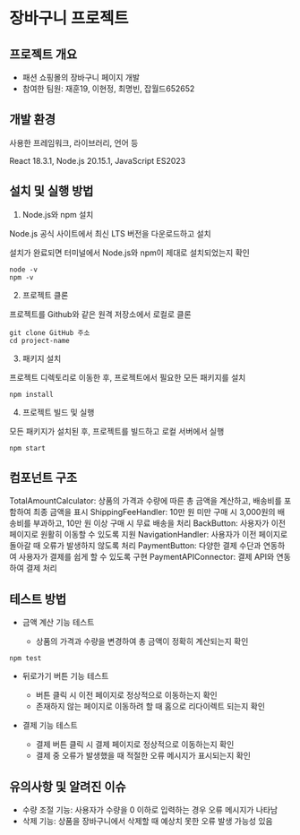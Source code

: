 # 장바구니 프로젝트

## 프로젝트 개요

- 패션 쇼핑몰의 장바구니 페이지 개발
- 참여한 팀원: 재훈19, 이현정, 최명빈, 잡월드652652

## 개발 환경

사용한 프레임워크, 라이브러리, 언어 등

React 18.3.1, Node.js 20.15.1, JavaScript ES2023

## 설치 및 실행 방법

1. Node.js와 npm 설치

Node.js 공식 사이트에서 최신 LTS 버전을 다운로드하고 설치

설치가 완료되면 터미널에서 Node.js와 npm이 제대로 설치되었는지 확인

```
node -v
npm -v
```

2. 프로젝트 클론

프로젝트를 Github와 같은 원격 저장소에서 로컬로 클론

```
git clone GitHub 주소
cd project-name
```

3. 패키지 설치

프로젝트 디렉토리로 이동한 후, 프로젝트에서 필요한 모든 패키지를 설치

```
npm install
```
4. 프로젝트 빌드 및 실행

모든 패키지가 설치된 후, 프로젝트를 빌드하고 로컬 서버에서 실행

```
npm start
```

## 컴포넌트 구조

TotalAmountCalculator: 상품의 가격과 수량에 따른 총 금액을 계산하고, 배송비를 포함하여 최종 금액을 표시
ShippingFeeHandler: 10만 원 미만 구매 시 3,000원의 배송비를 부과하고, 10만 원 이상 구매 시 무료 배송을 처리
BackButton: 사용자가 이전 페이지로 원활히 이동할 수 있도록 지원
NavigationHandler: 사용자가 이전 페이지로 돌아갈 때 오류가 발생하지 않도록 처리
PaymentButton: 다양한 결제 수단과 연동하여 사용자가 결제를 쉽게 할 수 있도록 구현
PaymentAPIConnector: 결제 API와 연동하여 결제 처리

## 테스트 방법

- 금액 계산 기능 테스트

  - 상품의 가격과 수량을 변경하여 총 금액이 정확히 계산되는지 확인

```
npm test
```
- 뒤로가기 버튼 기능 테스트

  - 버튼 클릭 시 이전 페이지로 정상적으로 이동하는지 확인
  - 존재하지 않는 페이지로 이동하려 할 때 홈으로 리다이렉트 되는지 확인
  
- 결제 기능 테스트

  - 결제 버튼 클릭 시 결제 페이지로 정상적으로 이동하는지 확인
  - 결제 중 오류가 발생했을 때 적절한 오류 메시지가 표시되는지 확인

## 유의사항 및 알려진 이슈

 - 수량 조절 기능: 사용자가 수량을 0 이하로 입력하는 경우 오류 메시지가 나타남
 - 삭제 기능: 상품을 장바구니에서 삭제할 때 예상치 못한 오류 발생 가능성 있음